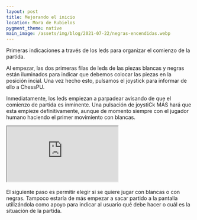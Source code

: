 ```yaml
---
layout: post
title: Mejorando el inicio
location: Mora de Rubielos
pygment_theme: native
main_image: /assets/img/blog/2021-07-22/negras-encendidas.webp
---
```

Primeras indicaciones a través de los leds para organizar el comienzo de la partida.

Al empezar, las dos primeras filas de leds de las piezas blancas y negras están iluminados para indicar que debemos
colocar las piezas en la posición incial. Una vez hecho esto, pulsamos el joystick para informar de ello a ChessPU.

Inmediatamente, los leds empiezan a parpadear avisando de que el comienzo de partida es inminente. Una pulsación de joystiCk MÁS
hará que esta empieze definitivamente, aunque de momento siempre con el jugador humano haciendo el primer movimiento con blancas.

<div class="embed-responsive embed-responsive-16by9">
  <iframe class="embed-responsive-item" src="https://www.youtube.com/embed/4v2-FlB4elc" allowfullscreen></iframe>
</div>
<br>
El siguiente paso es permitir elegir si se quiere jugar con blancas o con negras. Tampoco estaría de más empezar a sacar partido
a la pantalla utilizándola como apoyo para indicar al usuario qué debe hacer o cuál es la situación de la partida.